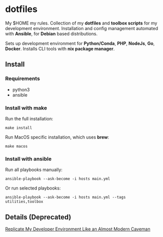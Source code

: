 # dotfiles

My $HOME my rules.
Collection of my **dotfiles** and **toolbox scripts** for my development environment. Installation and config management automated with **Ansible**, for **Debian** based distributions.

Sets up development environment for **Python/Conda**, **PHP**, **NodeJs**, **Go**, **Docker**. Installs CLI tools with **nix package manager**.

## Install

### Requirements

- python3
- ansible

### Install with make

Run the full installation:

```shell
make install
```

Run MacOS specific installation, which uses **brew**:

```shell
make macos
```

### Install with ansible

Run all playbooks manually:

```shell
ansible-playbook --ask-become -i hosts main.yml
```

Or run selected playbooks:

```shell
ansible-playbook --ask-become -i hosts main.yml --tags utilities,toolbox
```

## Details (Deprecated)

[Replicate My Developer Environment Like an Almost Modern Caveman](https://zsolthorvath.xyz/posts/replicate-my-developer-environment-like-an-almost-modern-caveman/)
